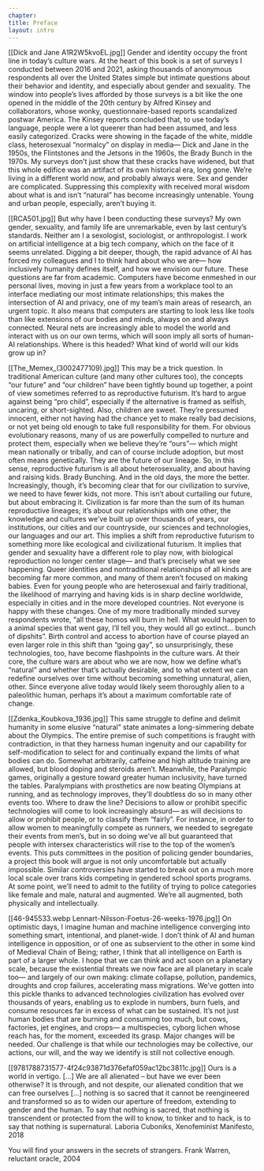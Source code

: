 ```yaml
---
chapter:
title: Preface
layout: intro
---
```


[[Dick and Jane A1R2W5kvoEL.jpg]]
Gender and identity occupy the front line in today’s culture wars. At the heart of this book is a set of surveys I conducted between 2016 and 2021, asking thousands of anonymous respondents all over the United States simple but intimate questions about their behavior and identity, and especially about gender and sexuality. The window into people’s lives afforded by those surveys is a bit like the one opened in the middle of the 20th century by Alfred Kinsey and collaborators, whose wonky, questionnaire-based reports scandalized postwar America. The Kinsey reports concluded that, to use today’s language, people were a lot queerer than had been assumed, and less easily categorized. Cracks were showing in the façade of the white, middle class, heterosexual “normalcy” on display in media—  Dick and Jane in the 1950s, the Flintstones and the Jetsons in the 1960s, the Brady Bunch in the 1970s. My surveys don’t just show that these cracks have widened, but that this whole edifice was an artifact of its own historical era, long gone. We’re living in a different world now, and probably always were. Sex and gender are complicated. Suppressing this complexity with received moral wisdom about what is and isn’t “natural” has become increasingly untenable. Young and urban people, especially, aren’t buying it.

[[RCA501.jpg]]
But why have I been conducting these surveys? My own gender, sexuality, and family life are unremarkable, even by last century’s standards. Neither am I a sexologist, sociologist, or anthropologist. I work on artificial intelligence at a big tech company, which on the face of it seems unrelated. Digging a bit deeper, though, the rapid advance of AI has forced my colleagues and I to think hard about who we are— how inclusively humanity defines itself, and how we envision our future. These questions are far from academic. Computers have become enmeshed in our personal lives, moving in just a few years from a workplace tool to an interface mediating our most intimate relationships; this makes the intersection of AI and privacy, one of my team’s main areas of research, an urgent topic. It also means that computers are starting to look less like tools than like extensions of our bodies and minds, always on and always connected. Neural nets are increasingly able to model the world and interact with us on our own terms, which will soon imply all sorts of human-AI relationships. Where is this headed? What kind of world will our kids grow up in?

[[The_Memex_(3002477109).jpg]]
This may be a trick question. In traditional American culture (and many other cultures too), the concepts “our future” and “our children” have been tightly bound up together, a point of view sometimes referred to as reproductive futurism. It’s hard to argue against being “pro child”, especially if the alternative is framed as selfish, uncaring, or short-sighted. Also, children are sweet. They’re presumed innocent, either not having had the chance yet to make really bad decisions, or not yet being old enough to take full responsibility for them. For obvious evolutionary reasons, many of us are powerfully compelled to nurture and protect them, especially when we believe they’re “ours”— which might mean nationally or tribally, and can of course include adoption, but most often means genetically. They are the future of our lineage. So, in this sense, reproductive futurism is all about heterosexuality, and about having and raising kids. Brady Bunching. And in the old days, the more the better.
Increasingly, though, it’s becoming clear that for our civilization to survive, we need to have fewer kids, not more. This isn’t about curtailing our future, but about embracing it. Civilization is far more than the sum of its human reproductive lineages; it’s about our relationships with one other, the knowledge and cultures we’ve built up over thousands of years, our institutions, our cities and our countryside, our sciences and technologies, our languages and our art. This implies a shift from reproductive futurism to something more like ecological and civilizational futurism. It implies that gender and sexuality have a different role to play now, with biological reproduction no longer center stage— and that’s precisely what we see happening. Queer identities and nontraditional relationships of all kinds are becoming far more common, and many of them aren’t focused on making babies. Even for young people who are heterosexual and fairly traditional, the likelihood of marrying and having kids is in sharp decline worldwide, especially in cities and in the more developed countries.
Not everyone is happy with these changes. One of my more traditionally minded survey respondents wrote, “all these homos will burn in hell. What would happen to a animal species that went gay, I’ll tell you, they would all go extinct… bunch of dipshits”. Birth control and access to abortion have of course played an even larger role in this shift than “going gay”, so unsurprisingly, these technologies, too, have become flashpoints in the culture wars. At their core, the culture wars are about who we are now, how we define what’s “natural” and whether that’s actually desirable, and to what extent we can redefine ourselves over time without becoming something unnatural, alien, other. Since everyone alive today would likely seem thoroughly alien to a paleolithic human, perhaps it’s about a maximum comfortable rate of change.

[[Zdenka_Koubkova_1936.jpg]]
This same struggle to define and delimit humanity in some elusive “natural” state animates a long-simmering debate about the Olympics. The entire premise of such competitions is fraught with contradiction, in that they harness human ingenuity and our capability for self-modification to select for and continually expand the limits of what bodies can do. Somewhat arbitrarily, caffeine and high altitude training are allowed, but blood doping and steroids aren’t. Meanwhile, the Paralympic games, originally a gesture toward greater human inclusivity, have turned the tables. Paralympians with prosthetics are now beating Olympians at running, and as technology improves, they’ll doubtless do so in many other events too. Where to draw the line? Decisions to allow or prohibit specific technologies will come to look increasingly absurd— as will decisions to allow or prohibit people, or to classify them “fairly”. For instance, in order to allow women to meaningfully compete as runners, we needed to segregate their events from men’s, but in so doing we’ve all but guaranteed that people with intersex characteristics will rise to the top of the women’s events. This puts committees in the position of policing gender boundaries, a project this book will argue is not only uncomfortable but actually impossible. Similar controversies have started to break out on a much more local scale over trans kids competing in gendered school sports programs. At some point, we’ll need to admit to the futility of trying to police categories like female and male, natural and augmented. We’re all augmented, both physically and intellectually.

[[46-945533.webp Lennart-Nilsson-Foetus-26-weeks-1976.jpg]]
On optimistic days, I imagine human and machine intelligence converging into something smart, intentional, and planet-wide. I don’t think of AI and human intelligence in opposition, or of one as subservient to the other in some kind of Medieval Chain of Being; rather, I think that all intelligence on Earth is part of a larger whole. I hope that we can think and act soon on a planetary scale, because the existential threats we now face are all planetary in scale too— and largely of our own making: climate collapse, pollution, pandemics, droughts and crop failures, accelerating mass migrations. We’ve gotten into this pickle thanks to advanced technologies civilization has evolved over thousands of years, enabling us to explode in numbers, burn fuels, and consume resources far in excess of what can be sustained. It’s not just human bodies that are burning and consuming too much, but cows, factories, jet engines, and crops— a multispecies, cyborg lichen whose reach has, for the moment, exceeded its grasp. Major changes will be needed. Our challenge is that while our technologies may be collective, our actions, our will, and the way we identify is still not collective enough.


[[9781788731577-4f24c93871d376efaf059ac12bc3811c.jpg]]
Ours is a world in vertigo. [...] We are all alienated – but have we ever been otherwise? It is through, and not despite, our alienated condition that we can free ourselves [...] nothing is so sacred that it cannot be reengineered and transformed so as to widen our aperture of freedom, extending to gender and the human. To say that nothing is sacred, that nothing is transcendent or protected from the will to know, to tinker and to hack, is to say that nothing is supernatural.
Laboria Cuboniks, Xenofeminist Manifesto, 2018

You will find your answers in the secrets of strangers.
Frank Warren, reluctant oracle, 2004
